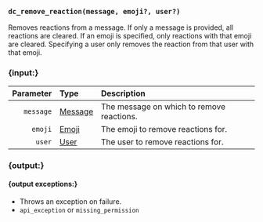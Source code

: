 ### `dc_remove_reaction(message, emoji?, user?)`

Removes reactions from a message.
If only a message is provided, all reactions are cleared.
If an emoji is specified, only reactions with that emoji are cleared.
Specifying a user only removes the reaction from that user with that emoji.


### {input:}

| Parameter | Type                          | Description                               |
|----------:|:------------------------------|:------------------------------------------|
| `message` | [Message](/values/message.md) | The message on which to remove reactions. |
|   `emoji` | [Emoji](/parsabled/emoji.md)  | The emoji to remove reactions for.        |
|    `user` | [User](/values/user.md)       | The user to remove reactions for.         |


### {output:}

#### {output exceptions:}

* Throws an exception on failure.
* `api_exception` or `missing_permission`